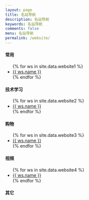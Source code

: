 ```yaml
---
layout: page
title: 名站导航
description: 名站导航
keywords: 名站导航
comments: false
menu: 名站导航
permalink: /website/
---
```


#### 常用
<ul>
{% for ws in site.data.website1 %}
<li><a href="{{ ws.url }}" target="_blank">{{ ws.name }}</a></li>
{% endfor %}
</ul>

#### 技术学习
<ul>
{% for ws in site.data.website2 %}
<li><a href="{{ ws.url }}" target="_blank">{{ ws.name }}</a></li>
{% endfor %}
</ul>

#### 购物
<ul>
{% for ws in site.data.website3 %}
<li><a href="{{ ws.url }}" target="_blank">{{ ws.name }}</a></li>
{% endfor %}
</ul>

#### 视频
<ul>
{% for ws in site.data.website4 %}
<li><a href="{{ ws.url }}" target="_blank">{{ ws.name }}</a></li>
{% endfor %}
</ul>

#### 其它



